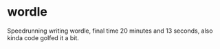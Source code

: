# wordle

Speedrunning writing wordle, final time 20 minutes and 13 seconds, also kinda code golfed it a bit.
